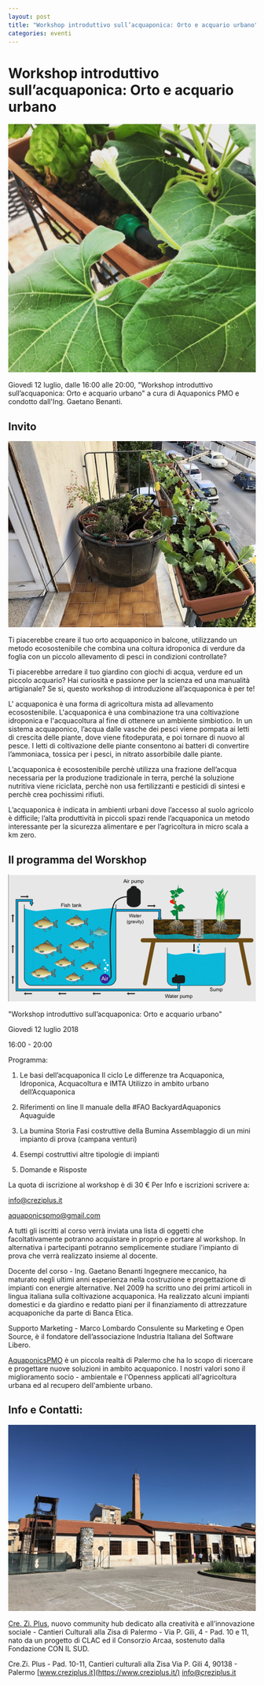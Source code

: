 ```yaml
---
layout: post
title: "Workshop introduttivo sull’acquaponica: Orto e acquario urbano"
categories: eventi
---
```


# Workshop introduttivo sull’acquaponica: Orto e acquario urbano

![Verdure](https://raw.githubusercontent.com/aquaponicspmo/blog/master/img/verdure.jpg)

Giovedì 12 luglio, dalle 16:00 alle 20:00,
"Workshop introduttivo sull’acquaponica: Orto e acquario urbano" a cura di Aquaponics PMO e condotto dall'Ing. Gaetano Benanti. 

## Invito

![Bumina](https://raw.githubusercontent.com/aquaponicspmo/blog/master/img/bumina.jpg)

Ti piacerebbe creare il tuo orto acquaponico in balcone, utilizzando un metodo ecosostenibile che combina una coltura idroponica di verdure da foglia con un piccolo allevamento di pesci in condizioni controllate?

Ti piacerebbe arredare il tuo giardino con giochi di acqua, verdure ed un piccolo acquario?
Hai curiosità e passione per la scienza ed una manualità artigianale?
Se si, questo workshop di introduzione all’acquaponica è per te!

L' acquaponica è una forma di agricoltura mista ad allevamento ecosostenibile.
L'acquaponica è una combinazione tra una coltivazione idroponica e l'acquacoltura al fine di ottenere un ambiente simbiotico. In un sistema acquaponico, l’acqua dalle vasche dei pesci viene pompata ai letti di crescita delle piante, dove viene fitodepurata, e poi tornare di nuovo al pesce.
I letti di coltivazione delle piante consentono ai batteri di convertire l’ammoniaca, tossica per i pesci, in nitrato assorbibile dalle piante.

L’acquaponica è ecosostenibile perchè utilizza una frazione dell’acqua necessaria per la produzione tradizionale in terra, perché la soluzione nutritiva viene riciclata, perchè non usa fertilizzanti e pesticidi di sintesi e perchè crea pochissimi rifiuti.

L’acquaponica è indicata in ambienti urbani dove l’accesso al suolo agricolo è difficile; l’alta produttività in piccoli spazi rende l’acquaponica un metodo interessante per la sicurezza alimentare e per l’agricoltura in micro scala a km zero.

## Il programma del Worskhop

![Schema acquaponica](https://raw.githubusercontent.com/aquaponicspmo/blog/master/img/schema-acquaponica.jpg)

"Workshop introduttivo sull’acquaponica: Orto e acquario urbano"

Giovedi 12 luglio 2018

16:00 - 20:00

Programma: 

1. Le basi dell’acquaponica
Il ciclo
Le differenze tra Acquaponica, Idroponica, Acquacoltura e IMTA
Utilizzo in ambito urbano dell’Acquaponica

2. Riferimenti on line
Il manuale della #FAO
BackyardAquaponics
Aquaguide

3. La bumina
Storia
Fasi costruttive della Bumina
Assemblaggio di un mini impianto di prova (campana venturi)

4. Esempi costruttivi
altre tipologie di impianti

5. Domande e Risposte

La quota di iscrizione al workshop è di 30 €
Per Info e iscrizioni scrivere a:

info@creziplus.it

aquaponicspmo@gmail.com

A tutti gli iscritti al corso verrà inviata una lista di oggetti che facoltativamente potranno acquistare in proprio e portare al workshop. In alternativa i partecipanti potranno semplicemente studiare l'impianto di prova che verrà realizzato insieme al docente.

Docente del corso - Ing. Gaetano Benanti
Ingegnere meccanico, ha maturato negli ultimi anni esperienza nella costruzione e progettazione di impianti con energie alternative.
Nel 2009 ha scritto uno dei primi articoli in lingua italiana sulla coltivazione acquaponica.
Ha realizzato alcuni impianti domestici e da giardino e redatto piani per il finanziamento di attrezzature acquaponiche da parte di Banca Etica.

Supporto Marketing - Marco Lombardo
Consulente su Marketing e Open Source, è il fondatore dell’associazione Industria Italiana del Software Libero.

[AquaponicsPMO](http://www.aquaponicspmo.it)
 è un piccola realtà di Palermo che ha lo scopo di ricercare e progettare nuove soluzioni in ambito acquaponico.
I nostri valori sono il miglioramento socio - ambientale e l'Openness applicati all'agricoltura urbana ed al recupero dell'ambiente urbano.

## Info e Contatti:

![Cantieri Culturali alla Zisa](https://raw.githubusercontent.com/aquaponicspmo/blog/master/img/cantieri-culturali-alla-zisa.jpg)

[Cre. Zi. Plus](https://www.creziplus.it/), nuovo community hub dedicato alla creatività e all’innovazione sociale - Cantieri Culturali alla Zisa di Palermo - Via P. Gili, 4 - Pad. 10 e 11, nato da un progetto di CLAC ed il Consorzio Arcaa, sostenuto dalla Fondazione CON IL SUD.

Cre.Zi. Plus - Pad. 10-11, Cantieri culturali alla Zisa
Via P. Gili 4, 90138 - Palermo
[www.creziplus.it](https://www.creziplus.it/)
info@creziplus.it


